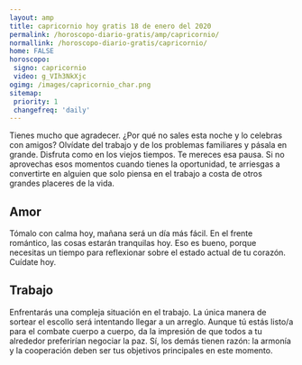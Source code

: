 ```yaml
---
layout: amp
title: capricornio hoy gratis 18 de enero del 2020 
permalink: /horoscopo-diario-gratis/amp/capricornio/
normallink: /horoscopo-diario-gratis/capricornio/
home: FALSE
horoscopo:
 signo: capricornio
 video: g_VIh3NkXjc
ogimg: /images/capricornio_char.png
sitemap:
 priority: 1
 changefreq: 'daily'
---
```



Tienes mucho que agradecer. ¿Por qué no sales esta noche y lo celebras con amigos? Olvídate del trabajo y de los problemas familiares y pásala en grande. Disfruta como en los viejos tiempos. Te mereces esa pausa. Si no aprovechas esos momentos cuando tienes la oportunidad, te arriesgas a convertirte en alguien que solo piensa en el trabajo a costa de otros grandes placeres de la vida.

## Amor

Tómalo con calma hoy, mañana será un día más fácil. En el frente romántico, las cosas estarán tranquilas hoy. Eso es bueno, porque necesitas un tiempo para reflexionar sobre el estado actual de tu corazón. Cuídate hoy.

## Trabajo

Enfrentarás una compleja situación en el trabajo. La única manera de sortear el escollo será intentando llegar a un arreglo. Aunque tú estás listo/a para el combate cuerpo a cuerpo, da la impresión de que todos a tu alrededor preferirían negociar la paz. Sí, los demás tienen razón: la armonía y la cooperación deben ser tus objetivos principales en este momento.